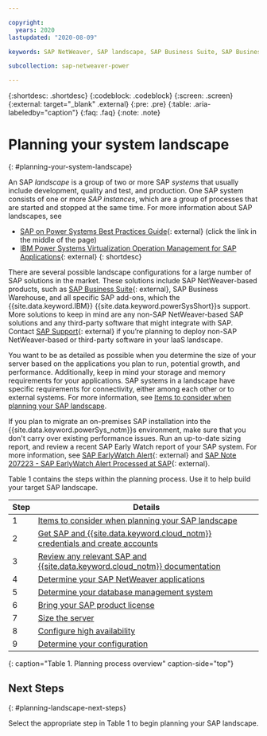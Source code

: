 ```yaml
---

copyright:
  years: 2020
lastupdated: "2020-08-09"

keywords: SAP NetWeaver, SAP landscape, SAP Business Suite, SAP Business Warehouse, SAP BW

subcollection: sap-netweaver-power

---
```


{:shortdesc: .shortdesc}
{:codeblock: .codeblock}
{:screen: .screen}
{:external: target="_blank" .external}
{:pre: .pre}
{:table: .aria-labeledby="caption"}
{:faq: .faq}
{:note: .note}

# Planning your system landscape
{: #planning-your-system-landscape}

An SAP *landscape* is a group of two or more SAP *systems* that usually include development, quality and test, and production. One SAP system consists of one or more *SAP instances*, which are a group of processes that are started and stopped at the same time. For more information about SAP landscapes, see
 * [SAP on Power Systems Best Practices Guide](https://www-03.ibm.com/support/techdocs/atsmastr.nsf/WebIndex/WP102618){: external} (click the link in the middle of the page)
 * [IBM Power Systems Virtualization Operation Management for SAP Applications](http://www.redbooks.ibm.com/abstracts/redp5579.html?Open){: external}
{: shortdesc}

There are several possible landscape configurations for a large number of SAP solutions in the market. These solutions include SAP NetWeaver-based products, such as [SAP Business Suite](https://open.sap.com/courses/suitehana1){: external}, SAP Business Warehouse, and all specific SAP add-ons, which the {{site.data.keyword.IBM}} {{site.data.keyword.powerSysShort}}s support. More solutions to keep in mind are any non-SAP NetWeaver-based SAP solutions and any third-party software that might integrate with SAP. Contact [SAP Support](https://support.sap.com/en/index.html){: external} if you’re planning to deploy non-SAP NetWeaver-based or third-party software in your IaaS landscape.

You want to be as detailed as possible when you determine the size of your server based on the applications you plan to run, potential growth, and performance. Additionally, keep in mind your storage and memory requirements for your applications. SAP systems in a landscape have specific requirements for connectivity, either among each other or to external systems. For more information, see [Items to consider when planning your SAP landscape](/docs/sap-netweaver-power?topic=sap-netweaver-power-considerations#considerations).

If you plan to migrate an on-premises SAP installation into the {{site.data.keyword.powerSys_notm}}s environment, make sure that you don't carry over existing performance issues. Run an up-to-date sizing report, and review a recent SAP Early Watch report of your SAP system. For more information, see [SAP EarlyWatch Alert](https://support.sap.com/en/offerings-programs/support-services/earlywatch-alert.html){: external} and [SAP Note 207223 - SAP EarlyWatch Alert Processed at SAP](https://launchpad.support.sap.com/#/notes/207223){: external}.

Table 1 contains the steps within the planning process. Use it to help build your target SAP landscape.

| Step | Details |
| --- | --- |
| 1 | [Items to consider when planning your SAP landscape](/docs/sap-netweaver-power?topic=sap-netweaver-power-considerations) |
| 2 | [Get SAP and {{site.data.keyword.cloud_notm}} credentials and create accounts](/docs/sap-netweaver-power?topic=sap-netweaver-power-get_sap_ibm_credentials#get_sap_ibm_credentials) |
| 3 | [Review any relevant SAP and {{site.data.keyword.cloud_notm}} documentation](/docs/sap-netweaver-power?topic=sap-netweaver-power-review_doc) |
| 4 | [Determine your SAP NetWeaver applications](/docs/sap-netweaver-power?topic=sap-netweaver-power-3-determining-your-sap-netweaver-applications) |
| 5 | [Determine your database management system](/docs/sap-netweaver-power?topic=sap-netweaver-power-determining-your-database-management-system)
| 6 | [Bring your SAP product license](/docs/sap-netweaver-power?topic=sap-netweaver-power-bring-your-own-sap-product-license)
| 7 | [Size the server](/docs/sap-netweaver-power?topic=sap-netweaver-power-size_the_server#size_the_server) |
| 8 | [Configure high availability](/docs/sap-netweaver-power?topic=sap-netweaver-power-ha_config) |
| 9 | [Determine your configuration](/docs/sap-netweaver-power?topic=sap-netweaver-power-determine_configuration#determine_configuration) |
{: caption="Table 1. Planning process overview" caption-side="top"}

## Next Steps
{: #planning-landscape-next-steps}

Select the appropriate step in Table 1 to begin planning your SAP landscape.
